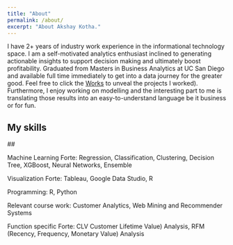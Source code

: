 ```yaml
---
title: "About"
permalink: /about/
excerpt: "About Akshay Kotha."
---
```


I have 2+ years of industry work experience in the informational technology space. I am a self-motivated analytics enthusiast inclined to generating actionable insights to support decision making and ultimately boost profitability. Graduated from Masters in Business Analytics at UC San Diego and available full time immediately to get into a data journey for the greater good.
Feel free to click the [Works](https://akshayreddykotha.github.io/works/) to unveal the projects I worked). Furthermore, I enjoy working on modelling and the interesting part to me is translating those results into an easy-to-understand language be it business or for fun.

## My skills
 
##<img src="{{ site.url }}{{ site.baseurl }}/images/my-background4.JPG" alt="">

Machine Learning Forte: Regression, Classification, Clustering, Decision Tree, XGBoost, Neural Networks, Ensemble

Visualization Forte: Tableau, Google Data Studio, R

Programming: R, Python

Relevant course work: Customer Analytics, Web Mining and Recommender Systems

Function specific Forte: CLV Customer Lifetime Value) Analysis, RFM (Recency, Frequency, Monetary Value) Analysis